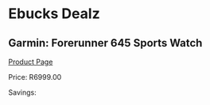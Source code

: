 
# Ebucks Dealz
## Garmin: Forerunner 645 Sports Watch
[Product Page](https://www.ebucks.com/web/shop/productSelected.do?prodId=367436058&catId=872270976)

Price: R6999.00

Savings: 


	